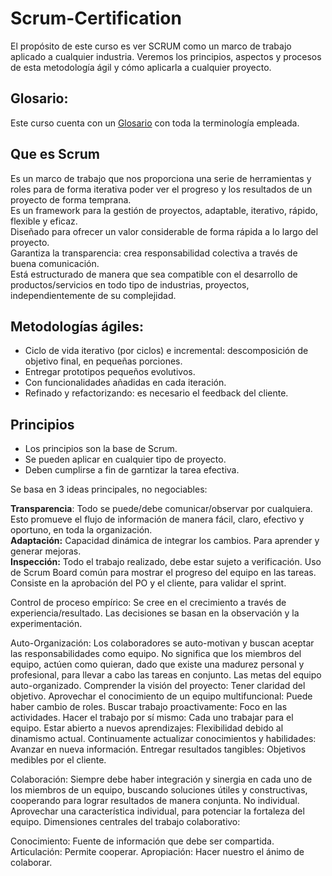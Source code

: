 # Scrum-Certification

El propósito de este curso es ver SCRUM como un marco de trabajo aplicado a cualquier industria. Veremos los principios, aspectos y procesos de esta metodología ágil y cómo aplicarla a cualquier proyecto.

## Glosario:
Este curso cuenta con un [Glosario](https://github.com/aledc7/Scrum-Certification/blob/master/glosario.md) con toda la terminología empleada. 



## Que es Scrum
Es un marco de trabajo que nos proporciona una serie de herramientas y roles para de forma iterativa poder ver el progreso y los resultados de un proyecto de forma temprana.   
Es un framework para la gestión de proyectos, adaptable, iterativo, rápido, flexible y eficaz.   
Diseñado para ofrecer un valor considerable de forma rápida a lo largo del proyecto.   
Garantiza la transparencia: crea responsabilidad colectiva a través de buena comunicación.   
Está estructurado de manera que sea compatible con el desarrollo de productos/servicios en todo tipo de industrias, proyectos, independientemente de su complejidad.   


## Metodologías ágiles:

- Ciclo de vida iterativo (por ciclos) e incremental: descomposición de objetivo final, en pequeñas porciones.
- Entregar prototipos pequeños evolutivos.
- Con funcionalidades añadidas en cada iteración.
- Refinado y refactorizando: es necesario el feedback del cliente.




## Principios

- Los principios son la base de Scrum.  
- Se pueden aplicar en cualquier tipo de proyecto.  
- Deben cumplirse a fin de garntizar la tarea efectiva.

Se basa en 3 ideas principales, no negociables: 

__Transparencia__: Todo se puede/debe comunicar/observar por cualquiera. Esto promueve el flujo de información de manera fácil, claro, efectivo y oportuno, en toda la organización.   
__Adaptación:__ Capacidad dinámica de integrar los cambios. Para aprender y generar mejoras.    
__Inspección:__ Todo el trabajo realizado, debe estar sujeto a verificación. Uso de Scrum Board común para mostrar el progreso del equipo en las tareas. Consiste en la aprobación del PO y el cliente, para validar el sprint.    

Control de proceso empírico:
Se cree en el crecimiento a través de experiencia/resultado. Las decisiones se basan en la observación y la experimentación.

Auto-Organización: Los colaboradores se auto-motivan y buscan aceptar las responsabilidades como equipo. No significa que los miembros del equipo, actúen como quieran, dado que existe una madurez personal y profesional, para llevar a cabo las tareas en conjunto.
Las metas del equipo auto-organizado.
Comprender la visión del proyecto: Tener claridad del objetivo.
Aprovechar el conocimiento de un equipo multifuncional: Puede haber cambio de roles.
Buscar trabajo proactivamente: Foco en las actividades.
Hacer el trabajo por sí mismo: Cada uno trabajar para el equipo.
Estar abierto a nuevos aprendizajes: Flexibilidad debido al dinamismo actual.
Continuamente actualizar conocimientos y habilidades: Avanzar en nueva información.
Entregar resultados tangibles: Objetivos medibles por el cliente.

Colaboración: Siempre debe haber integración y sinergia en cada uno de los miembros de un equipo, buscando soluciones útiles y constructivas, cooperando para lograr resultados de manera conjunta. No individual. Aprovechar una característica individual, para potenciar la fortaleza del equipo.
Dimensiones centrales del trabajo colaborativo:

Conocimiento: Fuente de información que debe ser compartida.
Articulación: Permite cooperar.
Apropiación: Hacer nuestro el ánimo de colaborar.
